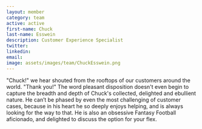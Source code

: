 ```yaml
---
layout: member
category: team
active: active
first-name: Chuck
last-name: Esswein
description: Customer Experience Specialist
twitter:
linkedin:
email:
image: assets/images/team/ChuckEsswein.png
---
```

"Chuck!" we hear shouted from the rooftops of our customers around the world. "Thank you!" The word pleasant disposition doesn't even begin to capture the breadth and depth of Chuck's collected, delighted and ebullient nature. He can’t be phased by even the most challenging of customer cases, because in his heart he so deeply enjoys helping, and is always looking for the way to that. He is also an obsessive Fantasy Football aficionado, and delighted to discuss the option for your flex.
